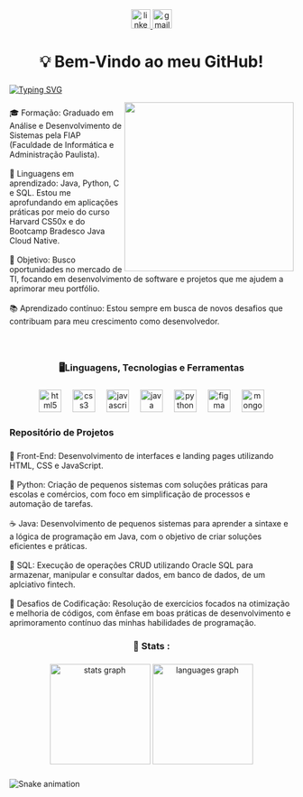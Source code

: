 <div align="center">
  <a href="https://www.linkedin.com/in/higor-vilela10/" target="_blank">
    <img src="https://img.shields.io/static/v1?message=LinkedIn&logo=linkedin&label=&color=0077B5&logoColor=white&labelColor=&style=for-the-badge" height="34" alt="linkedin logo"  />
  </a>
  <a href="4hv@protonmail.com" target="_blank">
    <img src="https://img.shields.io/static/v1?message=Email&logo=gmail&label=&color=9477FE&logoColor=white&labelColor=&style=for-the-badge" height="34" alt="gmail logo"  />
  </a>
</div>

###

<h1 align="center">💡 Bem-Vindo ao meu GitHub!</h1>

###

[![Typing SVG](https://readme-typing-svg.herokuapp.com?font=Orbitron&duration=4500&pause=1000&color=59A6FF&width=435&lines=Higor+Vilela+%7C+Desenvolvedor+Full+Stack)](https://git.io/typing-svg)

<img align="right" height="300" src="https://i.ibb.co/qBRLy97/ezgif-com-gif-maker-1.gif"  />

###

<p align="left">🎓 Formação: Graduado em Análise e Desenvolvimento de Sistemas pela FIAP (Faculdade de Informática e Administração Paulista).<br>
            <br>🔧 Linguagens em aprendizado: Java, Python, C e SQL. Estou me aprofundando em aplicações práticas por meio do curso Harvard CS50x e do Bootcamp Bradesco Java Cloud Native.<br>
            <br>🎯 Objetivo: Busco oportunidades no mercado de TI, focando em desenvolvimento de software e projetos que me ajudem a aprimorar meu portfólio.<br>
            <br>📚 Aprendizado contínuo: Estou sempre em busca de novos desafios que contribuam para meu crescimento como desenvolvedor.</p>

###

<br clear="both">

<h3 align="center"> 🖥Linguagens, Tecnologias e Ferramentas</h3>

###

<div align="center">
  <img src="https://cdn.jsdelivr.net/gh/devicons/devicon/icons/html5/html5-original.svg" height="40" alt="html5 logo"  />
  <img width="12" />
  <img src="https://cdn.jsdelivr.net/gh/devicons/devicon/icons/css3/css3-original.svg" height="40" alt="css3 logo"  />
  <img width="12" />
  <img src="https://cdn.jsdelivr.net/gh/devicons/devicon/icons/javascript/javascript-original.svg" height="40" alt="javascript logo"  />
  <img width="12" />
  <img src="https://cdn.jsdelivr.net/gh/devicons/devicon/icons/java/java-original.svg" height="40" alt="java logo"  />
  <img width="12" />
  <img src="https://cdn.jsdelivr.net/gh/devicons/devicon/icons/python/python-original.svg" height="40" alt="python logo"  />
  <img width="12" />
  <img src="https://cdn.jsdelivr.net/gh/devicons/devicon/icons/figma/figma-original.svg" height="40" alt="figma logo"  />
  <img width="12" />
  <img src="https://cdn.jsdelivr.net/gh/devicons/devicon/icons/mongodb/mongodb-original.svg" height="40" alt="mongodb logo"  />
</div>

###

<h3 align="left">Repositório de Projetos</h3>

###

<p align="left">🎨 Front-End: Desenvolvimento de interfaces e landing pages utilizando HTML, CSS e JavaScript. <br>
            <br> 🐍 Python: Criação de pequenos sistemas com soluções práticas para escolas e comércios, com foco em simplificação de processos e automação de tarefas.<br>
            <br> ☕ Java: Desenvolvimento de pequenos sistemas para aprender a sintaxe e a lógica de programação em Java, com o objetivo de criar soluções eficientes e práticas.<br>
            <br> 💾 SQL: Execução de operações CRUD utilizando Oracle SQL para armazenar, manipular e consultar dados, em banco de dados, de um aplciativo fintech.<br>
            <br> 🎈 Desafios de Codificação: Resolução de exercícios focados na otimização e melhoria de códigos, com ênfase em boas práticas de desenvolvimento e aprimoramento contínuo das minhas habilidades de programação.<br>

###

<h3 align="center"> 🧮 Stats :</h3>

###

<div align="center">
  <img src="https://github-readme-stats.vercel.app/api?username=higorv10&hide_title=false&hide_rank=false&show_icons=true&include_all_commits=true&count_private=true&disable_animations=false&theme=github_dark&locale=en&hide_border=false&order=1" height="178" alt="stats graph"  />
  <img src="https://github-readme-stats.vercel.app/api/top-langs?username=higorv10&locale=en&hide_title=false&layout=compact&card_width=320&langs_count=5&theme=github_dark&hide_border=false&order=2" height="178" alt="languages graph"  />
</div>

###

<img src="https://raw.githubusercontent.com/higorv10/higorv10/output/snake.svg" alt="Snake animation" />

###

